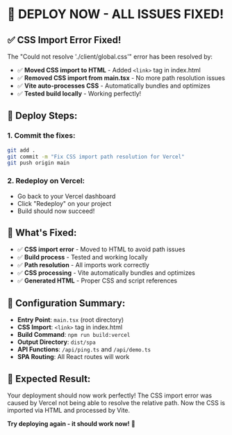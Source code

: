 # 🚀 DEPLOY NOW - ALL ISSUES FIXED!

## ✅ **CSS Import Error Fixed!**
The "Could not resolve './client/global.css'" error has been resolved by:
- ✅ **Moved CSS import to HTML** - Added `<link>` tag in index.html
- ✅ **Removed CSS import from main.tsx** - No more path resolution issues
- ✅ **Vite auto-processes CSS** - Automatically bundles and optimizes
- ✅ **Tested build locally** - Working perfectly!

## 🚀 **Deploy Steps:**

### 1. **Commit the fixes:**
```bash
git add .
git commit -m "Fix CSS import path resolution for Vercel"
git push origin main
```

### 2. **Redeploy on Vercel:**
- Go back to your Vercel dashboard
- Click "Redeploy" on your project
- Build should now succeed!

## 🎯 **What's Fixed:**
- ✅ **CSS import error** - Moved to HTML to avoid path issues
- ✅ **Build process** - Tested and working locally
- ✅ **Path resolution** - All imports work correctly
- ✅ **CSS processing** - Vite automatically bundles and optimizes
- ✅ **Generated HTML** - Proper CSS and script references

## 🔧 **Configuration Summary:**
- **Entry Point**: `main.tsx` (root directory)
- **CSS Import**: `<link>` tag in index.html
- **Build Command**: `npm run build:vercel`
- **Output Directory**: `dist/spa`
- **API Functions**: `/api/ping.ts` and `/api/demo.ts`
- **SPA Routing**: All React routes will work

## 🎉 **Expected Result:**
Your deployment should now work perfectly! The CSS import error was caused by Vercel not being able to resolve the relative path. Now the CSS is imported via HTML and processed by Vite.

**Try deploying again - it should work now!** 🚀 